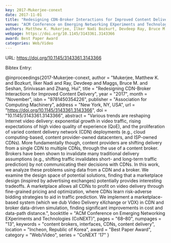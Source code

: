 ```yaml
---
key: 2017-Mukerjee-conext
date: 2017-11-01
title: "Redesigning CDN-Broker Interactions for Improved Content Delivery"
venue: "ACM Conference on Emerging Networking EXperiments and Technologies (CoNEXT)"
authors: Matthew K. Mukerjee, Ilker Nadi Bozkurt, Devdeep Ray, Bruce M. Maggs, Srinivasan Seshan and Hui Zhang
webpage: https://doi.org/10.1145/3143361.3143366
award: Best Paper Award
categories: Web/Video
---
```


URL: https://doi.org/10.1145/3143361.3143366

Bibtex Entry:

@inproceedings{2017-Mukerjee-conext,
    author = "Mukerjee, Matthew K. and Bozkurt, Ilker Nadi and Ray, Devdeep and Maggs, Bruce M. and Seshan, Srinivasan and Zhang, Hui",
    title = "Redesigning CDN-Broker Interactions for Improved Content Delivery",
    year = "2017",
    month = "November",
    isbn = "9781450354226",
    publisher = "Association for Computing Machinery",
    address = "New York, NY, USA",
    url = "https://doi.org/10.1145/3143361.3143366",
    doi = "10.1145/3143361.3143366",
    abstract = "Various trends are reshaping Internet video delivery: exponential growth in video traffic, rising expectations of high video quality of experience (QoE), and the proliferation of varied content delivery network (CDN) deployments (e.g., cloud computing-based, content provider-owned datacenters, and ISP-owned CDNs). More fundamentally though, content providers are shifting delivery from a single CDN to multiple CDNs, through the use of a content broker. Brokers have been shown to invalidate many traditional delivery assumptions (e.g., shifting traffic invalidates short- and long-term traffic prediction) by not communicating their decisions with CDNs. In this work, we analyze these problems using data from a CDN and a broker. We examine the design space of potential solutions, finding that a marketplace design (inspired by advertising exchanges) potentially provides interesting tradeoffs. A marketplace allows all CDNs to profit on video delivery through fine-grained pricing and optimization, where CDNs learn risk-adverse bidding strategies to aid in traffic prediction. We implement a marketplace-based system (which we dub Video Delivery eXchange or VDX) in CDN and broker data-driven simulation, finding significant improvements in cost and data-path distance.",
    booktitle = "ACM Conference on Emerging Networking EXperiments and Technologies (CoNEXT)",
    pages = "68–80",
    numpages = "13",
    keywords = "content brokers, interfaces, CDNs, content delivery",
    location = "Incheon, Republic of Korea",
    award = "Best Paper Award",
    category = "Web/Video",
    series = "CoNEXT '17"
}

